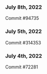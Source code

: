 ### July 8th, 2022

Commit #94735

### July 5th, 2022

Commit #314353


### July 4th, 2022

Commit #72281
